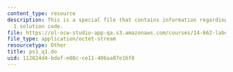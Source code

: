 ```yaml
---
content_type: resource
description: This is a special file that contains information regarding problem set
  1 solution code.
file: https://ol-ocw-studio-app-qa.s3.amazonaws.com/courses/14-662-labor-economics-ii-spring-2015/112824d4bdafe08cce11406aa87e16f8_ps1_q1.do
file_type: application/octet-stream
resourcetype: Other
title: ps1_q1.do
uid: 112824d4-bdaf-e08c-ce11-406aa87e16f8
---
```

